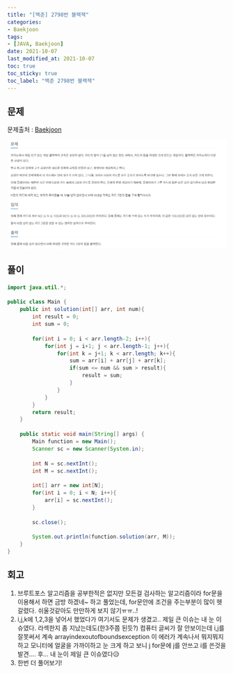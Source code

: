 ```yaml
---
title: "[백준] 2798번 블랙잭"
categories:
- Baekjoon
tags: 
- [JAVA, Baekjoon]
date: 2021-10-07
last_modified_at: 2021-10-07
toc: true
toc_sticky: true
toc_label: "백준 2798번 블랙잭"
---
```


## 문제

문제출처 : [Baekjoon][Baekjoon]

[Baekjoon]: https://www.acmicpc.net/problem/2798

![img](/image/bj_2798.PNG)

## 풀이
```java
import java.util.*;

public class Main {
    public int solution(int[] arr, int num){
        int result = 0;
        int sum = 0;

        for(int i = 0; i < arr.length-2; i++){
            for(int j = i+1; j < arr.length-1; j++){
                for(int k = j+1; k < arr.length; k++){
                    sum = arr[i] + arr[j] + arr[k];
                    if(sum <= num && sum > result){
                        result = sum;
                    }
                }
            }
        }
        return result;
    }

    public static void main(String[] args) {
        Main function = new Main();
        Scanner sc = new Scanner(System.in);

        int N = sc.nextInt();
        int M = sc.nextInt();

        int[] arr = new int[N];
        for(int i = 0; i < N; i++){
            arr[i] = sc.nextInt();
        }

        sc.close();

        System.out.println(function.solution(arr, M));
    }
}
```

## 회고

1. 브루트포스 알고리즘을 공부한적은 없지만 모든걸 검사하는 알고리즘이라 for문을 이용해서 하면 금방 하겠네~ 하고 풀었는데, for문안에 조건을 주는부분이 많이 헷갈렸다. 쉬울것같아도 만만하게 보지 않기ㅠㅠ..!
2. i,j,k에 1,2,3을 넣어서 했었다가 여기서도 문제가 생겼고.. 제일 큰 이슈는 내 눈 이슈였다. 라섹한지 좀 지났는데도(한3주쯤 된듯?) 컴퓨터 글씨가 잘 안보이는데 i,j를 잘못써서 계속 arrayindexoutofboundsexception 이 에러가 계속나서 뭐지뭐지하고 모니터에 얼굴을 가까이하고 눈 크게 하고 보니 j for문에 j를 안쓰고 i를 쓴것을 발견.... 후... 내 눈이 제일 큰 이슈였다😥
3. 한번 더 풀어보기!